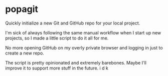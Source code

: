 # popagit
Quickly initialize a new Git and GitHub repo for your local project.

I'm sick of always following the same manual workflow when I start up new
projects, so I made a little script to do it all for me.

No more opening GitHub on my overly private browser and logging in just to
create a new repo.

The script is pretty opinionated and extremely barebones. Maybe I'll improve it
to support more stuff in the future. i d k


